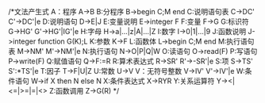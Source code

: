 /*文法产生式
A：程序 A->B
B:分程序 B->begin C;M end
C:说明语句表 C->DC'
C'->DC'|e
D:说明语句 D->E|J
E:变量说明 E->integer F
F:变量 F->G
G:标识符 G->HG'
G'->HG'|IG'|e
H:字母 H->a|...|z|A|...|Z
I:数字 I->0|1|...|9
J:函数说明 J->integer function G(K);L
K:参数 K->F
L:函数体 L->begin C;M end
M:执行语句表 M->NM'
M'->NM'|e
N:执行语句 N->O|P|Q|W
O:读语句 O->read(F)
P:写语句 P->write(F)
Q:赋值语句 Q->F:=R
R:算术表达式 R->SR'
R'->-SR'|e
S:项 S->TS'
S':*TS'|e
T:因子 T->F|U|Z
U:常数 U->V
V：无符号整数 V->IV'
V'->IV'|e
W:条件语句 W->if X then N else N
X:条件表达式 X->RYR
Y:关系运算符 Y-><|<=|>=|=|<>
Z:函数调用 Z->G(R)
*/
